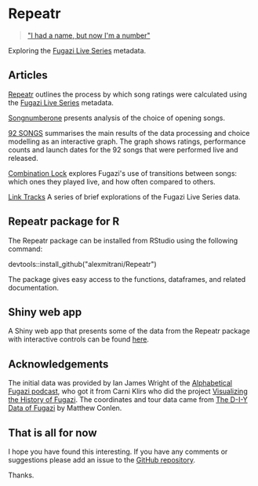 # Repeatr

> ["I had a name, but now I'm a number"](https://fugazi.bandcamp.com/track/repeater)

Exploring the [Fugazi Live Series](https://www.dischord.com/fugazi_live_series) metadata. 

## Articles

[Repeatr](articles/Repeatr.html) outlines the process by which song ratings were calculated using the [Fugazi Live Series](https://www.dischord.com/fugazi_live_series) metadata. 

[Songnumberone](articles/Songnumberone.html) presents analysis of the choice of opening songs.  

[92 SONGS](articles/92songs.html) summarises the main results of the data processing and choice modelling as an interactive graph.  The graph  shows ratings, performance counts and launch dates for the 92 songs that were performed live and released.  

[Combination Lock](articles/CombinationLock.html) explores Fugazi's use of transitions between songs: which ones they played live, and how often compared to others.  

[Link Tracks](articles/LinkTracks.html) A series of brief explorations of the Fugazi Live Series data.  

## Repeatr package for R

The Repeatr package can be installed from RStudio using the following command:

devtools::install_github("alexmitrani/Repeatr")

The package gives easy access to the functions, dataframes, and related documentation.

## Shiny web app

A Shiny web app that presents some of the data from the Repeatr package with interactive controls can be found [here](https://alexmitrani.shinyapps.io/Repeatr-app/).

## Acknowledgements

The initial data was provided by Ian James Wright of the [Alphabetical Fugazi podcast](https://the-alphabetical-fugazi.pinecast.co/), who got it from Carni Klirs who did the project [Visualizing the History of Fugazi](https://www.carniklirs.com/project/fugazi). The coordinates and tour data came from [The D-I-Y Data of Fugazi](https://github.com/mathisonian/diy-data-fugazi) by Matthew Conlen. 

## That is all for now

I hope you have found this interesting. If you have any comments or suggestions please add an issue to the [GitHub repository](https://github.com/alexmitrani/Repeatr/).

Thanks. 

